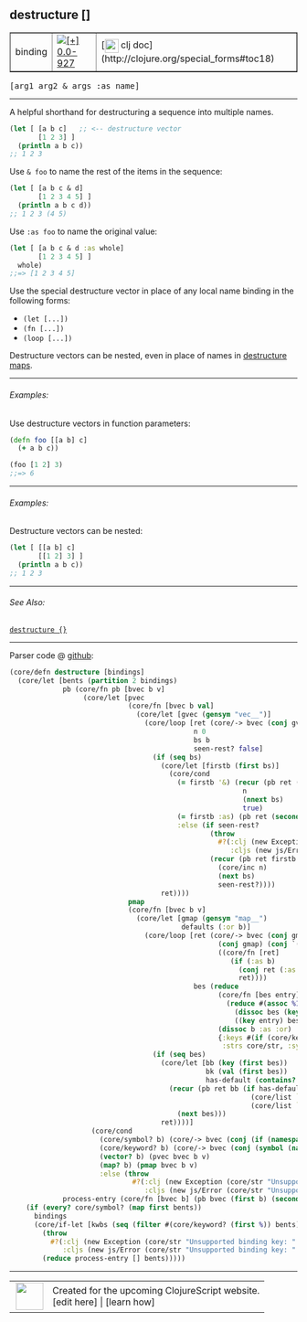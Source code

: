 ## destructure \[\]



 <table border="1">
<tr>
<td>binding</td>
<td><a href="https://github.com/cljsinfo/cljs-api-docs/tree/0.0-927"><img valign="middle" alt="[+] 0.0-927" title="Added in 0.0-927" src="https://img.shields.io/badge/+-0.0--927-lightgrey.svg"></a> </td>
<td>
[<img height="24px" valign="middle" src="http://i.imgur.com/1GjPKvB.png"> clj doc](http://clojure.org/special_forms#toc18)
</td>
</tr>
</table>

<samp>\[arg1 arg2 & args :as name\]</samp><br>

---


A helpful shorthand for destructuring a sequence into multiple names.

```clj
(let [ [a b c]   ;; <-- destructure vector
       [1 2 3] ]
  (println a b c))
;; 1 2 3
```

Use `& foo` to name the rest of the items in the sequence:

```clj
(let [ [a b c & d]
       [1 2 3 4 5] ]
  (println a b c d))
;; 1 2 3 (4 5)
```

Use `:as foo` to name the original value:

```clj
(let [ [a b c & d :as whole]
       [1 2 3 4 5] ]
  whole)
;;=> [1 2 3 4 5]
```

Use the special destructure vector in place of any local name binding in the
following forms:

- `(let [...])`
- `(fn [...])`
- `(loop [...])`

Destructure vectors can be nested, even in place of names in [destructure
maps][doc:syntax/destructure-map].

[doc:syntax/destructure-map]:../syntax/destructure-map.md

---

###### Examples:

Use destructure vectors in function parameters:

```clj
(defn foo [[a b] c]
  (+ a b c))

(foo [1 2] 3)
;;=> 6
```



---
###### Examples:

Destructure vectors can be nested:

```clj
(let [ [[a b] c]
       [[1 2] 3] ]
  (println a b c))
;; 1 2 3
```



---

###### See Also:

[`destructure {}`](../syntax/destructure-map.md)<br>

---




Parser code @ [github](https://github.com/clojure/clojurescript/blob/r1.7.189/src/main/clojure/cljs/core.cljc#L619-L688):

```clj
(core/defn destructure [bindings]
  (core/let [bents (partition 2 bindings)
             pb (core/fn pb [bvec b v]
                  (core/let [pvec
                             (core/fn [bvec b val]
                               (core/let [gvec (gensym "vec__")]
                                 (core/loop [ret (core/-> bvec (conj gvec) (conj val))
                                             n 0
                                             bs b
                                             seen-rest? false]
                                   (if (seq bs)
                                     (core/let [firstb (first bs)]
                                       (core/cond
                                         (= firstb '&) (recur (pb ret (second bs) (core/list `nthnext gvec n))
                                                         n
                                                         (nnext bs)
                                                         true)
                                         (= firstb :as) (pb ret (second bs) gvec)
                                         :else (if seen-rest?
                                                 (throw
                                                   #?(:clj (new Exception "Unsupported binding form, only :as can follow & parameter")
                                                      :cljs (new js/Error "Unsupported binding form, only :as can follow & parameter")))
                                                 (recur (pb ret firstb (core/list `nth gvec n nil))
                                                   (core/inc n)
                                                   (next bs)
                                                   seen-rest?))))
                                     ret))))
                             pmap
                             (core/fn [bvec b v]
                               (core/let [gmap (gensym "map__")
                                          defaults (:or b)]
                                 (core/loop [ret (core/-> bvec (conj gmap) (conj v)
                                                   (conj gmap) (conj `(if (implements? ISeq ~gmap) (apply hash-map ~gmap) ~gmap))
                                                   ((core/fn [ret]
                                                      (if (:as b)
                                                        (conj ret (:as b) gmap)
                                                        ret))))
                                             bes (reduce
                                                   (core/fn [bes entry]
                                                     (reduce #(assoc %1 %2 ((val entry) %2))
                                                       (dissoc bes (key entry))
                                                       ((key entry) bes)))
                                                   (dissoc b :as :or)
                                                   {:keys #(if (core/keyword? %) % (keyword (core/str %))),
                                                    :strs core/str, :syms #(core/list `quote %)})]
                                   (if (seq bes)
                                     (core/let [bb (key (first bes))
                                                bk (val (first bes))
                                                has-default (contains? defaults bb)]
                                       (recur (pb ret bb (if has-default
                                                           (core/list `get gmap bk (defaults bb))
                                                           (core/list `get gmap bk)))
                                         (next bes)))
                                     ret))))]
                    (core/cond
                      (core/symbol? b) (core/-> bvec (conj (if (namespace b) (symbol (name b)) b)) (conj v))
                      (core/keyword? b) (core/-> bvec (conj (symbol (name b))) (conj v))
                      (vector? b) (pvec bvec b v)
                      (map? b) (pmap bvec b v)
                      :else (throw
                              #?(:clj (new Exception (core/str "Unsupported binding form: " b))
                                 :cljs (new js/Error (core/str "Unsupported binding form: " b)))))))
             process-entry (core/fn [bvec b] (pb bvec (first b) (second b)))]
    (if (every? core/symbol? (map first bents))
      bindings
      (core/if-let [kwbs (seq (filter #(core/keyword? (first %)) bents))]
        (throw
          #?(:clj (new Exception (core/str "Unsupported binding key: " (ffirst kwbs)))
             :cljs (new js/Error (core/str "Unsupported binding key: " (ffirst kwbs)))))
        (reduce process-entry [] bents)))))
```

<!--
Repo - tag - source tree - lines:

 <pre>
clojurescript @ r1.7.189
└── src
    └── main
        └── clojure
            └── cljs
                └── <ins>[core.cljc:619-688](https://github.com/clojure/clojurescript/blob/r1.7.189/src/main/clojure/cljs/core.cljc#L619-L688)</ins>
</pre>

-->

---




 <table>
<tr><td>
<img valign="middle" align="right" width="48px" src="http://i.imgur.com/Hi20huC.png">
</td><td>
Created for the upcoming ClojureScript website.<br>
[edit here] | [learn how]
</td></tr></table>

[edit here]:https://github.com/cljsinfo/cljs-api-docs/blob/master/cljsdoc/syntax/destructure-vector.cljsdoc
[learn how]:https://github.com/cljsinfo/cljs-api-docs/wiki/cljsdoc-files

<!--

This information was too distracting to show to readers, but I'll leave it
commented here since it is helpful to:

- pretty-print the data used to generate this document
- and show how to retrieve that data



The API data for this symbol:

```clj
{:description "A helpful shorthand for destructuring a sequence into multiple names.\n\n```clj\n(let [ [a b c]   ;; <-- destructure vector\n       [1 2 3] ]\n  (println a b c))\n;; 1 2 3\n```\n\nUse `& foo` to name the rest of the items in the sequence:\n\n```clj\n(let [ [a b c & d]\n       [1 2 3 4 5] ]\n  (println a b c d))\n;; 1 2 3 (4 5)\n```\n\nUse `:as foo` to name the original value:\n\n```clj\n(let [ [a b c & d :as whole]\n       [1 2 3 4 5] ]\n  whole)\n;;=> [1 2 3 4 5]\n```\n\nUse the special destructure vector in place of any local name binding in the\nfollowing forms:\n\n- `(let [...])`\n- `(fn [...])`\n- `(loop [...])`\n\nDestructure vectors can be nested, even in place of names in [destructure\nmaps][doc:syntax/destructure-map].",
 :ns "syntax",
 :name "destructure-vector",
 :history [["+" "0.0-927"]],
 :type "binding",
 :related ["syntax/destructure-map"],
 :full-name-encode "syntax/destructure-vector",
 :source {:code "(core/defn destructure [bindings]\n  (core/let [bents (partition 2 bindings)\n             pb (core/fn pb [bvec b v]\n                  (core/let [pvec\n                             (core/fn [bvec b val]\n                               (core/let [gvec (gensym \"vec__\")]\n                                 (core/loop [ret (core/-> bvec (conj gvec) (conj val))\n                                             n 0\n                                             bs b\n                                             seen-rest? false]\n                                   (if (seq bs)\n                                     (core/let [firstb (first bs)]\n                                       (core/cond\n                                         (= firstb '&) (recur (pb ret (second bs) (core/list `nthnext gvec n))\n                                                         n\n                                                         (nnext bs)\n                                                         true)\n                                         (= firstb :as) (pb ret (second bs) gvec)\n                                         :else (if seen-rest?\n                                                 (throw\n                                                   #?(:clj (new Exception \"Unsupported binding form, only :as can follow & parameter\")\n                                                      :cljs (new js/Error \"Unsupported binding form, only :as can follow & parameter\")))\n                                                 (recur (pb ret firstb (core/list `nth gvec n nil))\n                                                   (core/inc n)\n                                                   (next bs)\n                                                   seen-rest?))))\n                                     ret))))\n                             pmap\n                             (core/fn [bvec b v]\n                               (core/let [gmap (gensym \"map__\")\n                                          defaults (:or b)]\n                                 (core/loop [ret (core/-> bvec (conj gmap) (conj v)\n                                                   (conj gmap) (conj `(if (implements? ISeq ~gmap) (apply hash-map ~gmap) ~gmap))\n                                                   ((core/fn [ret]\n                                                      (if (:as b)\n                                                        (conj ret (:as b) gmap)\n                                                        ret))))\n                                             bes (reduce\n                                                   (core/fn [bes entry]\n                                                     (reduce #(assoc %1 %2 ((val entry) %2))\n                                                       (dissoc bes (key entry))\n                                                       ((key entry) bes)))\n                                                   (dissoc b :as :or)\n                                                   {:keys #(if (core/keyword? %) % (keyword (core/str %))),\n                                                    :strs core/str, :syms #(core/list `quote %)})]\n                                   (if (seq bes)\n                                     (core/let [bb (key (first bes))\n                                                bk (val (first bes))\n                                                has-default (contains? defaults bb)]\n                                       (recur (pb ret bb (if has-default\n                                                           (core/list `get gmap bk (defaults bb))\n                                                           (core/list `get gmap bk)))\n                                         (next bes)))\n                                     ret))))]\n                    (core/cond\n                      (core/symbol? b) (core/-> bvec (conj (if (namespace b) (symbol (name b)) b)) (conj v))\n                      (core/keyword? b) (core/-> bvec (conj (symbol (name b))) (conj v))\n                      (vector? b) (pvec bvec b v)\n                      (map? b) (pmap bvec b v)\n                      :else (throw\n                              #?(:clj (new Exception (core/str \"Unsupported binding form: \" b))\n                                 :cljs (new js/Error (core/str \"Unsupported binding form: \" b)))))))\n             process-entry (core/fn [bvec b] (pb bvec (first b) (second b)))]\n    (if (every? core/symbol? (map first bents))\n      bindings\n      (core/if-let [kwbs (seq (filter #(core/keyword? (first %)) bents))]\n        (throw\n          #?(:clj (new Exception (core/str \"Unsupported binding key: \" (ffirst kwbs)))\n             :cljs (new js/Error (core/str \"Unsupported binding key: \" (ffirst kwbs)))))\n        (reduce process-entry [] bents)))))",
          :title "Parser code",
          :repo "clojurescript",
          :tag "r1.7.189",
          :filename "src/main/clojure/cljs/core.cljc",
          :lines [619 688]},
 :usage ["[arg1 arg2 & args :as name]"],
 :examples [{:id "acab87",
             :content "Use destructure vectors in function parameters:\n\n```clj\n(defn foo [[a b] c]\n  (+ a b c))\n\n(foo [1 2] 3)\n;;=> 6\n```"}
            {:id "fa4e05",
             :content "Destructure vectors can be nested:\n\n```clj\n(let [ [[a b] c]\n       [[1 2] 3] ]\n  (println a b c))\n;; 1 2 3\n```"}],
 :full-name "syntax/destructure-vector",
 :display "destructure []",
 :clj-doc "http://clojure.org/special_forms#toc18"}

```

Retrieve the API data for this symbol:

```clj
;; from Clojure REPL
(require '[clojure.edn :as edn])
(-> (slurp "https://raw.githubusercontent.com/cljsinfo/cljs-api-docs/catalog/cljs-api.edn")
    (edn/read-string)
    (get-in [:symbols "syntax/destructure-vector"]))
```

-->
